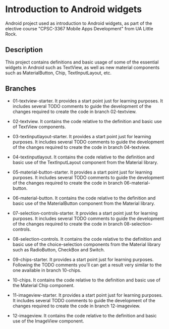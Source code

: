# Introduction to Android widgets

Android project used as introduction to Android widgets, as part of the elective course &quot;CPSC-3367 Mobile Apps Development&quot; from UA Little Rock.

## Description

This project contains definitions and basic usage of some of the essential widgets in Android such as TextView, as well as new material components such as MaterialButton, Chip, TextInputLayout, etc.

## Branches

- 01-textview-starter. It provides a start point just for learning purposes. It includes several TODO comments to guide the development of the changes required to create the code in branch 02-textview.
  
- 02-textview. It contains the code relative to the definition and basic use of TextView components.
  
- 03-textinputlayout-starter. It provides a start point just for learning purposes. It includes several TODO comments to guide the development of the changes required to create the code in branch 04-textview.
  
- 04-textinputlayout. It contains the code relative to the definition and basic use of the TextInputLayout component from the Material library.
  

- 05-material-button-starter. It provides a start point just for learning purposes. It includes several TODO comments to guide the development of the changes required to create the code in branch 06-material-button.
  
- 06-material-button. It contains the code relative to the definition and basic use of the MaterialButton component from the Material library.
  
- 07-selection-controls-starter. It provides a start point just for learning purposes. It includes several TODO comments to guide the development of the changes required to create the code in branch 08-selection-controls.
  
- 08-selection-controls. It contains the code relative to the definition and basic use of the choice-selection components from the Material library such as RadioButton, CheckBox and Switch.
  
- 09-chips-starter. It provides a start point just for learning purposes. Following the TODO comments you&#39;ll can get a result very similar to the one available in branch 10-chips.
  
- 10-chips. It contains the code relative to the definition and basic use of the Material Chip component.
  
- 11-imageview-starter. It provides a start point just for learning purposes. It includes several TODO comments to guide the development of the changes required to create the code in branch 12-imageview.
  
- 12-imageview. It contains the code relative to the definition and basic use of the ImageView component.